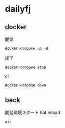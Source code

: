 # dailyfj

## docker

開始

```
docker-compose up -d
```

終了

```
docker-compose stop
```
or
```
docker-compose down
```



## back

開発環境スタート hot reload
```
air 
```